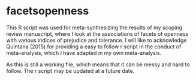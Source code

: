 # facetsopenness
This R script was used for meta-synthesizing the results of my scoping review manuscript, where I look at the associations of facets of openness with various indices of prejudice and tolerance. 
I will like to acknowledge Quintana (2015) for providing a easy to follow r script in the conduct of meta-analysis, which I have adapted in my own meta-analysis. 

As this is still a working file, which means that it can be messy and hard to follow. The r script may be updated at a future date. 
